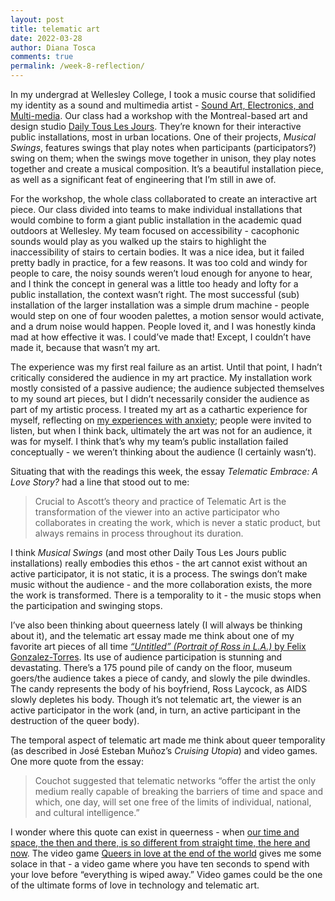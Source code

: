 ```yaml
---
layout: post
title: telematic art
date: 2022-03-28
author: Diana Tosca
comments: true
permalink: /week-8-reflection/
---
```


In my undergrad at Wellesley College, I took a music course that solidified my identity as a sound and multimedia artist - [Sound Art, Electronics, and Multi-media](https://catalog.wellesley.edu/course.php?pos=55&doc_type=MUS+277). Our class had a workshop with the Montreal-based art and design studio [Daily Tous Les Jours](https://www.dailytouslesjours.com/en/work). They’re known for their interactive public installations, most in urban locations. One of their projects, *Musical Swings*, features swings that play notes when participants (participators?) swing on them; when the swings move together in unison, they play notes together and create a musical composition. It’s a beautiful installation piece, as well as a significant feat of engineering that I’m still in awe of.

For the workshop, the whole class collaborated to create an interactive art piece. Our class divided into teams to make individual installations that would combine to form a giant public installation in the academic quad outdoors at Wellesley. My team focused on accessibility - cacophonic sounds would play as you walked up the stairs to highlight the inaccessibility of stairs to certain bodies. It was a nice idea, but it failed pretty badly in practice, for a few reasons. It was too cold and windy for people to care, the noisy sounds weren’t loud enough for anyone to hear, and I think the concept in general was a little too heady and lofty for a public installation, the context wasn’t right. The most successful (sub) installation of the larger installation was a simple drum machine - people would step on one of four wooden palettes, a motion sensor would activate, and a drum noise would happen. People loved it, and I was honestly kinda mad at how effective it was. I could’ve made that! Except, I couldn’t have made it, because that wasn’t my art.

The experience was my first real failure as an artist. Until that point, I hadn’t critically considered the audience in my art practice. My installation work mostly consisted of a passive audience; the audience subjected themselves to my sound art pieces, but I didn’t necessarily consider the audience as part of my artistic process. I treated my art as a cathartic experience for myself, reflecting on [my experiences with anxiety](https://dianatosca.com/short-of-breath-for-ten-minutes); people were invited to listen, but when I think back, ultimately the art was not for an audience, it was for myself. I think that’s why my team’s public installation failed conceptually - we weren’t thinking about the audience (I certainly wasn’t).

Situating that with the readings this week, the essay *Telematic Embrace: A Love Story?* had a line that stood out to me:
> Crucial to Ascott’s theory and practice of Telematic Art is the transformation of the viewer into an active participator who collaborates in creating the work, which is never a static product, but always remains in process throughout its duration.

I think *Musical Swings* (and most other Daily Tous Les Jours public installations) really embodies this ethos - the art cannot exist without an active participator, it is not static, it is a process. The swings don’t make music without the audience - and the more collaboration exists, the more the work is transformed. There is a temporality to it - the music stops when the participation and swinging stops.

I’ve also been thinking about queerness lately (I will always be thinking about it), and the telematic art essay made me think about one of my favorite art pieces of all time [*“Untitled” (Portrait of Ross in L.A.)* by Felix Gonzalez-Torres](https://publicdelivery.org/felix-gonzalez-torres-untitled-portrait-of-ross-in-l-a-1991/). Its use of audience participation is stunning and devastating. There’s a 175 pound pile of candy on the floor, museum goers/the audience takes a piece of candy, and slowly the pile dwindles. The candy represents the body of his boyfriend, Ross Laycock, as AIDS slowly depletes his body. Though it’s not telematic art, the viewer is an active participator in the work (and, in turn, an active participant in the destruction of the queer body). 

 The temporal aspect of telematic art made me think about queer temporality (as described in José Esteban Muñoz’s *Cruising Utopia*) and video games. One more quote from the essay:
>Couchot suggested that telematic networks “offer the artist the only medium really capable of breaking the barriers of time and space and which, one day, will set one free of the limits of individual, national, and cultural intelligence.” 

I wonder where this quote can exist in queerness - when [our time and space, the then and there, is so different from straight time, the here and now](https://lareviewofbooks.org/article/vacating-now-remembering-jose-esteban-munoz/).
The video game [Queers in love at the end of the world](https://w.itch.io/end-of-the-world) gives me some solace in that - a video game where you have ten seconds to spend with your love before “everything is wiped away.” Video games could be the one of the ultimate forms of love in technology and telematic art.
